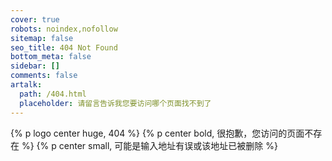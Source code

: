 ```yaml
---
cover: true
robots: noindex,nofollow
sitemap: false
seo_title: 404 Not Found
bottom_meta: false
sidebar: []
comments: false
artalk:
  path: /404.html
  placeholder: 请留言告诉我您要访问哪个页面找不到了
---
```


{% p logo center huge, 404 %}
{% p center bold, 很抱歉，您访问的页面不存在 %}
{% p center small, 可能是输入地址有误或该地址已被删除 %}